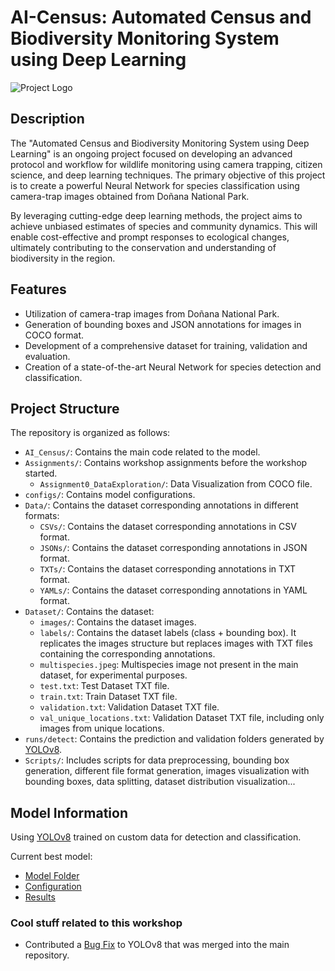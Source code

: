 # AI-Census: Automated Census and Biodiversity Monitoring System using Deep Learning

![Project Logo](https://panoptes-uploads.zooniverse.org/user_avatar/1c53ea16-0143-46bc-8f80-eb1ad8c91a82.jpeg) <!-- You can add a logo/image related to your project here -->

## Description

The "Automated Census and Biodiversity Monitoring System using Deep Learning" is an ongoing project focused on developing an advanced protocol and workflow for wildlife monitoring using camera trapping, citizen science, and deep learning techniques. The primary objective of this project is to create a powerful Neural Network for species classification using camera-trap images obtained from Doñana National Park.

By leveraging cutting-edge deep learning methods, the project aims to achieve unbiased estimates of species and community dynamics. This will enable cost-effective and prompt responses to ecological changes, ultimately contributing to the conservation and understanding of biodiversity in the region.

## Features

- Utilization of camera-trap images from Doñana National Park.
- Generation of bounding boxes and JSON annotations for images in COCO format.
- Development of a comprehensive dataset for training, validation and evaluation.
- Creation of a state-of-the-art Neural Network for species detection and classification.
<!--- Advanced techniques for optimizing model performance and efficiency.-->


## Project Structure

The repository is organized as follows:

- `AI_Census/`: Contains the main code related to the model.
- `Assignments/`: Contains workshop assignments before the workshop started.
    - `Assignment0_DataExploration/`: Data Visualization from COCO file.
- `configs/`: Contains model configurations.
- `Data/`: Contains the dataset corresponding annotations in different formats:
    - `CSVs/`: Contains the dataset corresponding annotations in CSV format.
    - `JSONs/`: Contains the dataset corresponding annotations in JSON format.
    - `TXTs/`: Contains the dataset corresponding annotations in TXT format.
    - `YAMLs/`: Contains the dataset corresponding annotations in YAML format.
- `Dataset/`: Contains the dataset:
    - `images/`: Contains the dataset images.
    - `labels/`: Contains the dataset labels (class + bounding box). It replicates the images structure but replaces images with TXT files containing the corresponding annotations.
    - `multispecies.jpeg`: Multispecies image not present in the main dataset, for experimental purposes.
    - `test.txt`: Test Dataset TXT file.
    - `train.txt`: Train Dataset TXT file.
    - `validation.txt`: Validation Dataset TXT file.
    - `val_unique_locations.txt`: Validation Dataset TXT file, including only images from unique locations.
- `runs/detect`: Contains the prediction and validation folders generated by [YOLOv8](https://github.com/ultralytics/ultralytics).
- `Scripts/`: Includes scripts for data preprocessing, bounding box generation, different file format generation, images visualization with bounding boxes, data splitting, dataset distribution visualization...

## Model Information

Using [YOLOv8](https://github.com/ultralytics/ultralytics) trained on custom data for detection and classification.

Current best model:
- [Model Folder](https://github.com/GrunCrow/cv4ecology/tree/main/AI_Census/Trainings/YOLOv8/1_exp_batch_128)
- [Configuration](https://github.com/GrunCrow/cv4ecology/blob/main/AI_Census/Trainings/YOLOv8/1_exp_batch_128/args.yaml)
- [Results]() <!-- Todo add link -->

### Cool stuff related to this workshop

- Contributed a [Bug Fix](https://github.com/ultralytics/ultralytics/pull/4468) to YOLOv8 that was merged into the main repository.